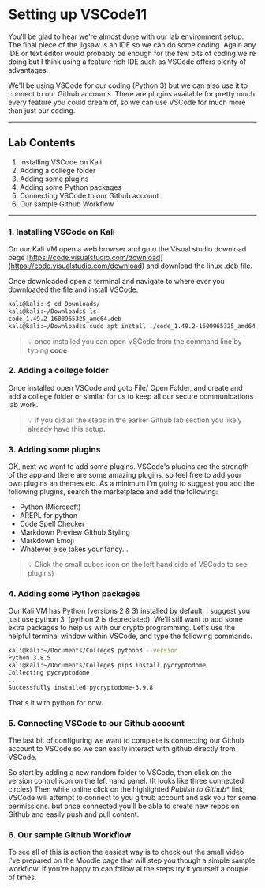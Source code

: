 # Setting up VSCode11

You'll be glad to hear we're almost done with our lab environment setup. The final piece of the jigsaw is an IDE so we can do some coding. Again any IDE or text editor would probably be enough for the few bits of coding we're doing but I think using a feature rich IDE such as VSCode offers plenty of advantages.

We'll be using VSCode for our coding (Python 3) but we can also use it to connect to our Github accounts. There are  plugins available for pretty much every feature you could dream of, so we can use VSCode for much more than just our coding.
___

## Lab Contents

1. Installing VSCode on Kali
2. Adding a college folder
3. Adding some plugins
4. Adding some Python packages
5. Connecting VSCode to our Github account
6. Our sample Github Workflow


___

### 1. Installing VSCode on Kali

On our Kali VM open a web browser and goto the Visual studio download page [https://code.visualstudio.com/download](https://code.visualstudio.com/download) and download the linux .deb file.

Once downloaded open a terminal and navigate to where ever you downloaded the file and install VSCode.

```bash
kali@kali:~$ cd Downloads/
kali@kali:~/Downloads$ ls
code_1.49.2-1600965325_amd64.deb
kali@kali:~/Downloads$ sudo apt install ./code_1.49.2-1600965325_amd64.deb
```

> :bulb: once installed you can open VSCode from the command line by typing **code**

### 2. Adding a college folder

Once installed open VSCode and goto File/ Open Folder, and create and add a college folder or similar for us to keep all our secure communications lab work.

> :bulb: if you did all the steps in the earlier Github lab section you likely already have this setup.


### 3. Adding some plugins

OK, next we want to add some plugins. VSCode's plugins are the strength of the app and there are some amazing plugins, so feel free to add your own plugins an themes etc. As a minimum I'm going to suggest you add the following plugins, search the marketplace and add the following:

- Python (Microsoft)
- AREPL for python
- Code Spell Checker
- Markdown Preview Github Styling
- Markdown Emoji
- Whatever else takes your fancy...

> :bulb: Click the small cubes icon on the left hand side of VSCode to see plugins) 

### 4. Adding some Python packages

Our Kali VM has Python (versions 2 & 3) installed by default, I suggest you just use python 3, (python 2 is depreciated). We'll still want to add some extra packages to help us with our crypto programming. Let's use the helpful terminal window within VSCode, and type the following commands.

```bash
kali@kali:~/Documents/College$ python3 --version
Python 3.8.5
kali@kali:~/Documents/College$ pip3 install pycryptodome
Collecting pycryptodome
...
Successfully installed pycryptodome-3.9.8
```

That's it with python for now.

### 5. Connecting VSCode to our Github account

The last bit of configuring we want to complete is connecting our Github account to VSCode so we can easily interact with github directly from VSCode.

So start by adding a new random folder to VSCode, then click on the version control icon on the left hand panel. (It looks like three connected circles) Then while online click on the highlighted *Publish to Github** link, VSCode will attempt to connect to you github account and ask you for some permissions. but once connected you'll be able to create new repos on Github and easily push and pull content.

### 6. Our sample Github Workflow

To see all of this is action the easiest way is to check out the small video I've prepared on the Moodle page that will step you though a simple sample workflow. If you're happy to can follow al the steps try it yourself a couple of times.
